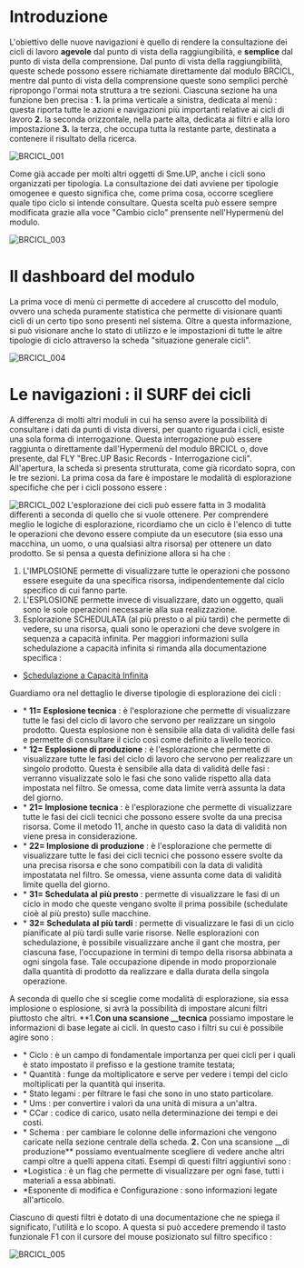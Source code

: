 # Introduzione

L'obiettivo delle nuove navigazioni è quello di rendere la consultazione dei cicli di lavoro __agevole__ dal punto di vista della raggiungibilità, e __semplice__ dal punto di vista della comprensione.
Dal punto di vista della raggiungibilità, queste schede possono essere richiamate direttamente dal modulo BRCICL, mentre dal punto di vista della comprensione queste sono semplici perchè ripropongo l'ormai nota struttura a tre sezioni.
Ciascuna sezione ha una funzione ben precisa : 
**1.** la prima verticale a sinistra, dedicata al menù :  questa riporta tutte le azioni e navigazioni più importanti relative ai cicli di lavoro
**2.** la seconda orizzontale, nella parte alta, dedicata ai filtri e alla loro impostazione
**3.** la terza, che occupa tutta la restante parte, destinata a contenere il risultato della ricerca.


![BRCICL_001](http://localhost:3000/immagini/MBDOC_OPE-BRCICL_01/BRCICL_001.png)

Come già accade per molti altri oggetti di Sme.UP, anche i cicli sono organizzati per tipologia.
La consultazione dei dati avviene per tipologie omogenee e questo significa che, come prima cosa, occorre scegliere quale tipo ciclo si intende consultare. Questa scelta può essere sempre modificata grazie alla voce "Cambio ciclo" prensente nell'Hypermenù del modulo.

![BRCICL_003](http://localhost:3000/immagini/MBDOC_OPE-BRCICL_01/BRCICL_003.png)

# Il dashboard del modulo

La prima voce di menù ci permette di accedere al cruscotto del modulo, ovvero una scheda puramente statistica che permette di visionare quanti cicli  di un certo tipo sono presenti nel sistema.
Oltre a questa informazione, si può visionare anche lo stato di utilizzo e le impostazioni di tutte le altre tipologie di ciclo attraverso la scheda "situazione generale cicli".

![BRCICL_004](http://localhost:3000/immagini/MBDOC_OPE-BRCICL_01/BRCICL_004.png)
# Le navigazioni :  il SURF dei cicli

A differenza di molti altri moduli in cui ha senso avere la possibilità di consultare i dati da punti di vista diversi, per quanto riguarda i cicli, esiste una sola forma di interrogazione.
Questa interrogazione può essere raggiunta o direttamente dall'Hypermenù del modulo BRCICL o, dove presente, dal FLY "Brec.UP Basic Records - Interrogazione cicli".
All'apertura, la scheda si presenta strutturata, come già ricordato sopra, con le tre sezioni.
La prima cosa da fare è impostare le modalità di esplorazione specifiche che per i cicli possono essere : 

![BRCICL_002](http://localhost:3000/immagini/MBDOC_OPE-BRCICL_01/BRCICL_002.png)
L'esplorazione dei cicli può essere fatta in 3 modalità differenti a seconda di quello che si vuole ottenere. Per comprendere meglio le logiche di esplorazione, ricordiamo che un ciclo è l'elenco di tutte le operazioni che devono essere compiute da un esecutore (sia esso una macchina, un uomo, o una qualsiasi altra risorsa) per ottenere un dato prodotto. Se si pensa a questa definizione allora si ha che : 
1. L'IMPLOSIONE permette di visualizzare tutte le operazioni che possono essere eseguite da una specifica risorsa, indipendentemente dal ciclo specifico di cui fanno parte.
2. L'ESPLOSIONE permette invece di visualizzare, dato un oggetto, quali sono le sole operazioni necessarie alla sua realizzazione.
3. Esplorazione SCHEDULATA (al più presto o al più tardi) che permette di vedere, su una risorsa, quali sono le operazioni che deve svolgere in sequenza a capacità infinita.
Per maggiori informazioni sulla schedulazione a capacità infinita si rimanda alla documentazione specifica : 
- [Schedulazione a Capacità Infinita](Sorgenti/DOC/TA/B£AMO/S5_001)

Guardiamo ora nel dettaglio le diverse tipologie di esplorazione dei cicli : 
- \* __11= Esplosione tecnica__  :  è l'esplorazione che permette di visualizzare tutte le fasi del ciclo di lavoro che servono per realizzare un singolo prodotto. Questa esplosione non è sensibile alla data di validità delle fasi e permette di consultare il ciclo così come definito a livello teorico.
- \* __12= Esplosione di produzione__ : è l'esplorazione che permette di visualizzare tutte le fasi del ciclo di lavoro che servono per realizzare un singolo prodotto. Questa è sensibile alla data di validità delle fasi :  verranno visualizzate solo le fasi che sono valide rispetto alla data impostata nel filtro. Se omessa, come data limite verrà assunta la data del giorno.
- \* __21= Implosione tecnica__ :  è l'esplorazione che permette di visualizzare tutte le fasi dei cicli tecnici che possono essere svolte da una precisa risorsa. Come il metodo 11, anche in questo caso la data di validità non viene presa in considerazione.
- \* __22= Implosione di produzione__ : è l'esplorazione che permette di visualizzare tutte le fasi dei cicli tecnici che possono essere svolte da una precisa risorsa e che sono compatibili con la data di validità impostatata nel filtro. Se omessa, viene assunta come data di validità limite quella del giorno.
- \* __31= Schedulata al più presto__ :  permette di visualizzare le fasi di un ciclo in modo che queste vengano svolte il prima possibile (schedulate cioè al più presto) sulle macchine.
- \* __32= Schedulata al più tardi__ :  permette di visualizzare le fasi di un ciclo pianificate al più tardi sulle varie risorse.
Nelle esplorazioni con schedulazione, è possibile visualizzare anche il gant che mostra, per ciascuna fase, l'occupazione in termini di tempo della risorsa abbinata a ogni singola fase. Tale occupazione dipende in modo proporzionale dalla quantità di prodotto da realizzare e dalla durata della singola operazione.

A seconda di quello che si sceglie come modalità di esplorazione, sia essa implosione o esplosione, si avrà la possibilità di impostare alcuni filtri piuttosto che altri.
**1.**Con una scansione __tecnica** possiamo impostare le informazioni di base legate ai cicli.
In questo caso i filtri su cui è possibile agire sono : 
- \* Ciclo :  è un campo di fondamentale importanza per quei cicli per i quali è stato impostato il prefisso e la gestione tramite testata;
- \* Quantità :  funge da moltiplicatore e serve per vedere i tempi del ciclo moltiplicati per la quantità qui inserita.
- \* Stato legami :  per filtrare le fasi che sono in uno stato particolare.
- \* Ums :  per convertire i valori da una unità di misura a un'altra.
- \* CCar :  codice di carico, usato nella determinazione dei tempi e dei costi.
- \* Schema :  per cambiare le colonne delle informazioni che vengono caricate nella sezione centrale della scheda.
**2.** Con una scansione __di produzione** possiamo eventualmente scegliere di vedere anche altri campi oltre a quelli appena citati.
Esempi di questi filtri aggiuntivi sono : 
- \*Logistica :  è un flag che permette di visualizzare per ogni fase, tutti i materiali a essa abbinati.
- \*Esponente di modifica e Configurazione :  sono informazioni legate all'articolo.

Ciascuno di questi filtri è dotato di una documentazione che ne spiega il significato, l'utilità e lo scopo. A questa si può accedere premendo il tasto funzionale F1 con il cursore del mouse posizionato sul filtro specifico : 

![BRCICL_005](http://localhost:3000/immagini/MBDOC_OPE-BRCICL_01/BRCICL_005.png)

